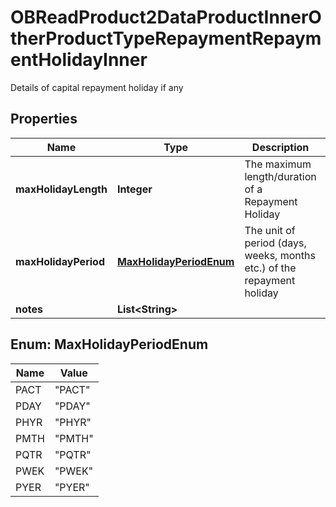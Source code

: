 

# OBReadProduct2DataProductInnerOtherProductTypeRepaymentRepaymentHolidayInner

Details of capital repayment holiday if any

## Properties

| Name | Type | Description | Notes |
|------------ | ------------- | ------------- | -------------|
|**maxHolidayLength** | **Integer** | The maximum length/duration of a Repayment Holiday |  [optional] |
|**maxHolidayPeriod** | [**MaxHolidayPeriodEnum**](#MaxHolidayPeriodEnum) | The unit of period (days, weeks, months etc.) of the repayment holiday |  [optional] |
|**notes** | **List&lt;String&gt;** |  |  [optional] |



## Enum: MaxHolidayPeriodEnum

| Name | Value |
|---- | -----|
| PACT | &quot;PACT&quot; |
| PDAY | &quot;PDAY&quot; |
| PHYR | &quot;PHYR&quot; |
| PMTH | &quot;PMTH&quot; |
| PQTR | &quot;PQTR&quot; |
| PWEK | &quot;PWEK&quot; |
| PYER | &quot;PYER&quot; |



